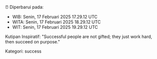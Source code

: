 ⏰ Diperbarui pada:
- WIB: Senin, 17 Februari 2025 17.29.12 UTC
- WITA: Senin, 17 Februari 2025 18.29.12 UTC
- WIT: Senin, 17 Februari 2025 19.29.12 UTC

Kutipan Inspiratif:
"Successful people are not gifted; they just work hard, then succeed on purpose."


Kategori: success

